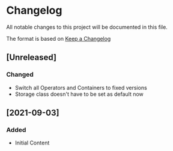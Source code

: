 # Changelog

All notable changes to this project will be documented in this file.

The format is based on [Keep a Changelog](https://keepachangelog.com/en/1.0.0/)

## [Unreleased]

### Changed

- Switch all Operators and Containers to fixed versions
- Storage class doesn't have to be set as default now

## [2021-09-03]

### Added

- Initial Content
